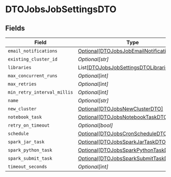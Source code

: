 # DTOJobsJobSettingsDTO


## Fields

| Field                                                                                               | Type                                                                                                | Required                                                                                            | Description                                                                                         |
| --------------------------------------------------------------------------------------------------- | --------------------------------------------------------------------------------------------------- | --------------------------------------------------------------------------------------------------- | --------------------------------------------------------------------------------------------------- |
| `email_notifications`                                                                               | [Optional[DTOJobsJobEmailNotificationsDTO]](../../models/shared/dtojobsjobemailnotificationsdto.md) | :heavy_minus_sign:                                                                                  | N/A                                                                                                 |
| `existing_cluster_id`                                                                               | *Optional[str]*                                                                                     | :heavy_minus_sign:                                                                                  | N/A                                                                                                 |
| `libraries`                                                                                         | List[[DTOJobsJobSettingsDTOLibraries](../../models/shared/dtojobsjobsettingsdtolibraries.md)]       | :heavy_minus_sign:                                                                                  | N/A                                                                                                 |
| `max_concurrent_runs`                                                                               | *Optional[int]*                                                                                     | :heavy_minus_sign:                                                                                  | N/A                                                                                                 |
| `max_retries`                                                                                       | *Optional[int]*                                                                                     | :heavy_minus_sign:                                                                                  | N/A                                                                                                 |
| `min_retry_interval_millis`                                                                         | *Optional[int]*                                                                                     | :heavy_minus_sign:                                                                                  | N/A                                                                                                 |
| `name`                                                                                              | *Optional[str]*                                                                                     | :heavy_minus_sign:                                                                                  | N/A                                                                                                 |
| `new_cluster`                                                                                       | [Optional[DTOJobsNewClusterDTO]](../../models/shared/dtojobsnewclusterdto.md)                       | :heavy_minus_sign:                                                                                  | N/A                                                                                                 |
| `notebook_task`                                                                                     | [Optional[DTOJobsNotebookTaskDTO]](../../models/shared/dtojobsnotebooktaskdto.md)                   | :heavy_minus_sign:                                                                                  | N/A                                                                                                 |
| `retry_on_timeout`                                                                                  | *Optional[bool]*                                                                                    | :heavy_minus_sign:                                                                                  | N/A                                                                                                 |
| `schedule`                                                                                          | [Optional[DTOJobsCronScheduleDTO]](../../models/shared/dtojobscronscheduledto.md)                   | :heavy_minus_sign:                                                                                  | N/A                                                                                                 |
| `spark_jar_task`                                                                                    | [Optional[DTOJobsSparkJarTaskDTO]](../../models/shared/dtojobssparkjartaskdto.md)                   | :heavy_minus_sign:                                                                                  | N/A                                                                                                 |
| `spark_python_task`                                                                                 | [Optional[DTOJobsSparkPythonTaskDTO]](../../models/shared/dtojobssparkpythontaskdto.md)             | :heavy_minus_sign:                                                                                  | N/A                                                                                                 |
| `spark_submit_task`                                                                                 | [Optional[DTOJobsSparkSubmitTaskDTO]](../../models/shared/dtojobssparksubmittaskdto.md)             | :heavy_minus_sign:                                                                                  | N/A                                                                                                 |
| `timeout_seconds`                                                                                   | *Optional[int]*                                                                                     | :heavy_minus_sign:                                                                                  | N/A                                                                                                 |